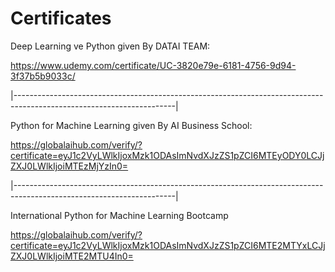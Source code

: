 # Certificates
Deep Learning ve Python given By DATAI TEAM:

https://www.udemy.com/certificate/UC-3820e79e-6181-4756-9d94-3f37b5b9033c/ 

|----------------------------------------------------------------------------------------------------------------------|

Python for Machine Learning given By AI Business School:

https://globalaihub.com/verify/?certificate=eyJ1c2VyLWlkIjoxMzk1ODAsImNvdXJzZS1pZCI6MTEyODY0LCJjZXJ0LWlkIjoiMTEzMjYzIn0= 

|----------------------------------------------------------------------------------------------------------------------|


International Python for Machine Learning Bootcamp

https://globalaihub.com/verify/?certificate=eyJ1c2VyLWlkIjoxMzk1ODAsImNvdXJzZS1pZCI6MTE2MTYxLCJjZXJ0LWlkIjoiMTE2MTU4In0=
